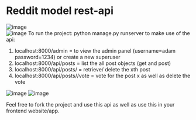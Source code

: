 # Reddit model rest-api
![image](https://cdn1.bbcode0.com/uploads/2021/8/26/06a9ed871bc475ab0168cc0477f85424-full.jpg)
<br>
![image](https://cdn1.bbcode0.com/uploads/2021/8/26/ea0975708f09c17bdb6ae3ab7f9b462c-full.jpg)
To run the project: python manage.py runserver
to make use of the api:
1. localhost:8000/admin = to view the admin panel (username=adam password=1234) or create a new superuser
2. localhost:8000/api/posts = list the all post objects (get and post)
3. localhost:8000/api/posts/<int x> = retrieve/ delete the xth post
4. localhost:8000/api/posts/<int x>/vote = vote for the post x as well as delete the vote

![image](https://cdn1.bbcode0.com/uploads/2021/8/26/4f269ff20a7d9098895a3c8c591351b9-full.jpg)
![image](https://cdn1.bbcode0.com/uploads/2021/8/26/f8825f88dab7949bb28a8e2e77eb3100-full.jpg)

Feel free to fork the project and use this api as well as use this in your frontend website/app.
